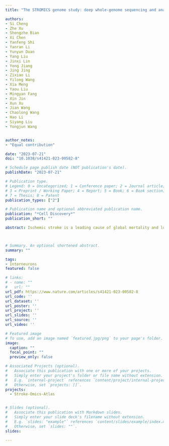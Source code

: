 ```yaml
---
title: "The STROMICS genome study: deep whole-genome sequencing and analysis of 10K Chinese patients with ischemic stroke reveal complex genetic and phenotypic interplay"

authors:
- Si Cheng
- Zhe Xu
- Shengzhe Bian
- Xi Chen
- Yanfeng Shi
- Yanran Li
- Yunyun Duan
- Yang Liu
- Jinxi Lin
- Yong Jiang
- Jing Jing
- Zixiao Li
- Yilong Wang
- Xia Meng
- Yaou Liu
- Mingyan Fang
- Xin Jin
- Xun Xu
- Jian Wang
- Chaolong Wang
- Hao Li
- Siyang Liu
- Yongjun Wang


author_notes:
- "Equal contribution"

date: "2023-07-21"
doi: "10.1038/s41421-023-00582-8"

# Schedule page publish date (NOT publication's date).
publishDate: "2023-07-21"

# Publication type.
# Legend: 0 = Uncategorized; 1 = Conference paper; 2 = Journal article;
# 3 = Preprint / Working Paper; 4 = Report; 5 = Book; 6 = Book section;
# 7 = Thesis; 8 = Patent
publication_types: ["2"]

# Publication name and optional abbreviated publication name.
publication: "*Cell Discovery*"
publication_short: ""

abstract: Ischemic stroke is a leading cause of global mortality and long-term disability. However, there is a paucity of whole-genome sequencing studies on ischemic stroke, resulting in limited knowledge of the interplay between genomic and phenotypic variations among affected patients. Here, we outline the STROMICS design and present the first whole-genome analysis on ischemic stroke by deeply sequencing and analyzing 10,241 stroke patients from China. We identified 135.59 million variants, > 42% of which were novel. Notable disparities in allele frequency were observed between Chinese and other populations for 89 variants associated with stroke risk and 10 variants linked to response to stroke medications. We investigated the population structure of the participants, generating a map of genetic selection consisting of 31 adaptive signals. The adaption of the MTHFR rs1801133-G allele, which links to genetically evaluated VB9 (folate acid) in southern Chinese patients, suggests a gene-specific folate supplement strategy. Through genome-wide association analysis of 18 stroke-related traits, we discovered 10 novel genetic-phenotypic associations and extensive cross-trait pleiotropy at 6 lipid-trait loci of therapeutic relevance. Additionally, we found that the set of loss-of-function and cysteine-altering variants present in the causal gene NOTCH3 for the autosomal dominant stroke disorder CADASIL displayed a broad neuro-imaging spectrum. These findings deepen our understanding of the relationship between the population and individual genetic layout and clinical phenotype among stroke patients, and provide a foundation for future efforts to utilize human genetic knowledge to investigate mechanisms underlying ischemic stroke outcomes, discover novel therapeutic targets, and advance precision medicine.



# Summary. An optional shortened abstract.
summary: ""

tags:
- Interneurons
featured: false

# links:
# - name: ""
#   url: ""
url_pdf: https://www.nature.com/articles/s41421-023-00582-8
url_code: ''
url_dataset: ''
url_poster: ''
url_project: ''
url_slides: ''
url_source: ''
url_video: ''

# Featured image
# To use, add an image named `featured.jpg/png` to your page's folder. 
image:
  caption: ""
  focal_point: ""
  preview_only: false

# Associated Projects (optional).
#   Associate this publication with one or more of your projects.
#   Simply enter your project's folder or file name without extension.
#   E.g. `internal-project` references `content/project/internal-project/index.md`.
#   Otherwise, set `projects: []`.
projects:
  - Stroke-Omics-Atlas


# Slides (optional).
#   Associate this publication with Markdown slides.
#   Simply enter your slide deck's filename without extension.
#   E.g. `slides: "example"` references `content/slides/example/index.md`.
#   Otherwise, set `slides: ""`.
slides:

---
```

